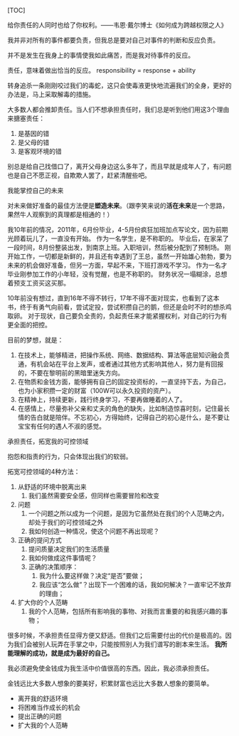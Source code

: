 
[TOC]

给你责任的人同时也给了你权利。——韦恩·戴尔博士《如何成为跨越权限之人》

我并非对所有的事件都要负责，但我总是要对自己对事件的判断和反应负责。

并不是发生在我身上的事情使我如此痛苦，而是我对待事件的反应。

责任，意味着做出恰当的反应。
responsibility = response + ability

转身追杀一条刚刚咬过我们的毒蛇，这只会使毒液更快地流遍我们的全身，更好的办法是，马上采取解毒的措施。

大多数人都会推卸责任。当人们不想承担责任时，我们总是听到他们用这3个理由来搪塞责任：
1. 是基因的错
2. 是父母的错
3. 是客观环境的错

别总是给自己找借口了，离开父母身边这么多年了，而且早就是成年人了，有问题也是自己不愿正视，自欺欺人罢了，赶紧清醒些吧。

我能掌控自己的未来

对未来做好准备的最佳方法便是**塑造未来**。（跟李笑来说的**活在未来**是一个思路，果然牛人观察到的真理都是相通的！）

我10年前的情况，2011年，6月份毕业，4-5月份疯狂加班加点写论文，因为前期光顾着玩儿了，一直没有开始。
作为一名学生，是不称职的。
毕业后，在家呆了一段时间，8月份整装出发，到南京上班。入职培训，然后被分配到了预制场。
刚开始工作，一切都是新鲜的，并且还有幸遇到了王总，虽然一开始雄心勃勃，要为未来的机会做好准备，但另一方面，早起不来，下班打游戏不学习。
作为一名才毕业刚参加工作的小年轻，没有觉醒，也是不称职的。
财务状况一塌糊涂，总想着预支工资买这买那。

10年前没有想过，直到16年不得不转行，17年不得不面对现实，也看到了这本书，终于有勇气向前看，尝试定投，尝试积攒自己的鹅，但还是会时不时的想杀鸡取卵。
对于现状，自己要负全责的，负起责任来才能紧握权利，对自己的行为有更全面的把控。

目前的梦想，就是：
1. 在技术上，能够精进，把操作系统、网络、数据结构、算法等底层知识融会贯通，有机会站在平台上发声，或者通过其他方式影响其他人，努力是有回报的，不要在黎明前的黑暗里迷失方向。
2. 在物质和金钱方面，能够拥有自己的固定投资标的，一直坚持下去，为自己，也为小家积攒一定的财富（100W可以永久投资的资产）。
3. 在精神上，持续更新，践行终身学习，不要再做睡着的人了。
4. 在感情上，尽量弥补父亲和丈夫的角色的缺失，比如制造惊喜时刻，记住最长情的告白就是陪伴。不忘初心，方得始终，记得自己的初心是什么，是不要让宝宝有任何的遇人不淑的感觉。

承担责任，拓宽我的可控领域

抱怨和指责的行为，只会体现出我们的软弱。

拓宽可控领域的4种方法：
1. 从舒适的环境中脱离出来
    1. 我们虽然需要安全感，但同样也需要冒险和改变
2. 问题
   1. 一个问题之所以成为一个问题，是因为它虽然处在我们的个人范畴之内，却处于我们的可控领域之外
   2. 我如何创造一种情况，使这个问题不再出现呢？
3. 正确的提问方式
   1. 提问质量决定我们的生活质量
   2. 我如何做成这件事情呢？
   3. 正确的决策顺序：
      1. 我为什么要这样做？决定“是否”要做；
      2. 我应该“怎么做”？出现下一个困难的话，我如何解决？一直牢记不放弃的理由；
4. 扩大你的个人范畴
   1. 我的个人范畴，包括所有影响我的事物、对我而言重要的和我感兴趣的事物；


很多时候，不承担责任显得方便又舒适。但我们之后需要付出的代价是极高的。因为我们会被别人玩弄在手掌之中，只能按照别人为我们谱写的剧本来生活。
**我所能理解的成功，就是成为最好的自己。**

我必须避免使金钱成为我生活中价值很高的东西。因此，我必须承担责任。

金钱远比大多数人想象的要美好，积累财富也远比大多数人想象的要简单。
- 离开我的舒适环境
- 将困难当作成长的机会
- 提出正确的问题
- 扩大我的个人范畴


